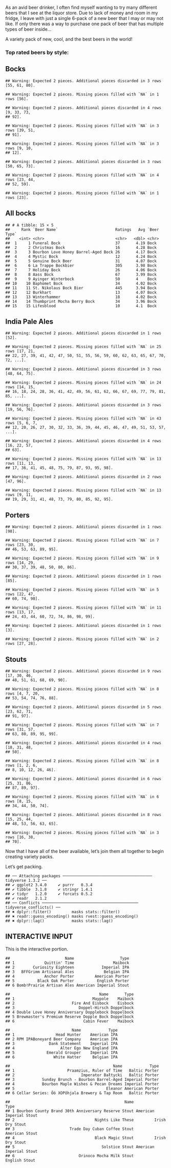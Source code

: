 As an avid beer drinker, I often find myself wanting to try many
different beers that I see at the liquor store. Due to lack of money and
room in my fridge, I leave with just a single 6-pack of a new beer that
I may or may not like. If only there was a way to purchase one pack of
beer that has multiple types of beer inside…

A variety pack of new, cool, and the best beers in the world!

### Top rated beers by style:

## Bocks

    ## Warning: Expected 2 pieces. Additional pieces discarded in 3 rows [55, 61, 80].

    ## Warning: Expected 2 pieces. Missing pieces filled with `NA` in 1 rows [56].

    ## Warning: Expected 2 pieces. Additional pieces discarded in 4 rows [9, 33, 73,
    ## 92].

    ## Warning: Expected 2 pieces. Missing pieces filled with `NA` in 3 rows [39, 51,
    ## 91].

    ## Warning: Expected 2 pieces. Missing pieces filled with `NA` in 3 rows [9, 10,
    ## 12].

    ## Warning: Expected 2 pieces. Additional pieces discarded in 3 rows [50, 65, 73].

    ## Warning: Expected 2 pieces. Missing pieces filled with `NA` in 4 rows [23, 44,
    ## 52, 59].

    ## Warning: Expected 2 pieces. Missing pieces filled with `NA` in 1 rows [23].

## All bocks

    ## # A tibble: 15 × 5
    ##     Rank `Beer Name`                         Ratings   Avg `Beer Type`
    ##    <int> <chr>                               <chr>   <dbl> <chr>      
    ##  1     1 Funeral Bock                        37       4.19 Bock       
    ##  2     2 Christmas Bock                      16       4.28 Bock       
    ##  3     3 Bourbon Love Honey Barrel-Aged Bock 26       4.17 Bock       
    ##  4     4 Mystic Bock                         12       4.24 Bock       
    ##  5     5 Genuine Bock Beer                   31       4.07 Bock       
    ##  6     6 La Trappe Bockbier                  305      3.98 Bock       
    ##  7     7 Holiday Bock                        26       4.06 Bock       
    ##  8     8 Aass Bock                           67       3.99 Bock       
    ##  9     9 Ayinger Winterbock                  50       4    Bock       
    ## 10    10 Baphomet Bock                       34       4.02 Bock       
    ## 11    11 St. Nikolaus Bock Bier              445      3.94 Bock       
    ## 12    12 Burkhart                            13       4.07 Bock       
    ## 13    13 Winterhammer                        18       4.02 Bock       
    ## 14    14 Thumbprint Mocha Berry Bock         34       3.96 Bock       
    ## 15    15 Lifesblood                          10       4.1  Bock

## India Pale Ales

    ## Warning: Expected 2 pieces. Additional pieces discarded in 1 rows [52].

    ## Warning: Expected 2 pieces. Missing pieces filled with `NA` in 25 rows [17, 21,
    ## 22, 27, 39, 41, 42, 47, 50, 51, 55, 56, 59, 60, 62, 63, 65, 67, 70, 72, ...].

    ## Warning: Expected 2 pieces. Additional pieces discarded in 3 rows [48, 64, 75].

    ## Warning: Expected 2 pieces. Missing pieces filled with `NA` in 24 rows [14, 15,
    ## 16, 18, 24, 28, 36, 41, 42, 49, 56, 61, 62, 66, 67, 69, 77, 79, 81, 85, ...].

    ## Warning: Expected 2 pieces. Additional pieces discarded in 3 rows [19, 56, 76].

    ## Warning: Expected 2 pieces. Missing pieces filled with `NA` in 43 rows [5, 6, 7,
    ## 12, 20, 26, 27, 30, 32, 33, 36, 39, 44, 45, 46, 47, 49, 51, 53, 57, ...].

    ## Warning: Expected 2 pieces. Additional pieces discarded in 4 rows [16, 22, 57,
    ## 63].

    ## Warning: Expected 2 pieces. Missing pieces filled with `NA` in 13 rows [11, 13,
    ## 17, 36, 41, 45, 48, 75, 79, 87, 93, 95, 98].

    ## Warning: Expected 2 pieces. Additional pieces discarded in 2 rows [47, 96].

    ## Warning: Expected 2 pieces. Missing pieces filled with `NA` in 13 rows [9, 11,
    ## 19, 29, 31, 41, 48, 73, 79, 80, 85, 92, 95].

## Porters

    ## Warning: Expected 2 pieces. Additional pieces discarded in 1 rows [98].

    ## Warning: Expected 2 pieces. Missing pieces filled with `NA` in 7 rows [23, 30,
    ## 46, 53, 63, 89, 95].

    ## Warning: Expected 2 pieces. Missing pieces filled with `NA` in 9 rows [14, 29,
    ## 30, 37, 39, 48, 50, 80, 86].

    ## Warning: Expected 2 pieces. Additional pieces discarded in 1 rows [85].

    ## Warning: Expected 2 pieces. Missing pieces filled with `NA` in 5 rows [22, 47,
    ## 60, 74, 98].

    ## Warning: Expected 2 pieces. Missing pieces filled with `NA` in 11 rows [13, 17,
    ## 24, 43, 44, 60, 72, 74, 86, 98, 99].

    ## Warning: Expected 2 pieces. Additional pieces discarded in 1 rows [3].

    ## Warning: Expected 2 pieces. Missing pieces filled with `NA` in 2 rows [27, 28].

## Stouts

    ## Warning: Expected 2 pieces. Additional pieces discarded in 9 rows [17, 30, 46,
    ## 48, 51, 61, 68, 69, 90].

    ## Warning: Expected 2 pieces. Missing pieces filled with `NA` in 8 rows [4, 7, 20,
    ## 53, 54, 74, 76, 88].

    ## Warning: Expected 2 pieces. Additional pieces discarded in 5 rows [23, 62, 71,
    ## 91, 97].

    ## Warning: Expected 2 pieces. Missing pieces filled with `NA` in 7 rows [31, 57,
    ## 63, 80, 89, 95, 99].

    ## Warning: Expected 2 pieces. Additional pieces discarded in 4 rows [18, 31, 48,
    ## 50].

    ## Warning: Expected 2 pieces. Missing pieces filled with `NA` in 8 rows [1, 2, 6,
    ## 8, 10, 12, 26, 46].

    ## Warning: Expected 2 pieces. Additional pieces discarded in 6 rows [25, 31, 86,
    ## 87, 89, 97].

    ## Warning: Expected 2 pieces. Missing pieces filled with `NA` in 6 rows [8, 15,
    ## 34, 44, 50, 74].

    ## Warning: Expected 2 pieces. Additional pieces discarded in 8 rows [15, 25, 44,
    ## 48, 53, 56, 63, 65].

    ## Warning: Expected 2 pieces. Missing pieces filled with `NA` in 3 rows [16, 38,
    ## 70].

Now that I have all of the beer available, let’s join them all together
to begin creating variety packs.

Let’s get packing.

    ## ── Attaching packages ─────────────────────────────────────── tidyverse 1.3.2 ──
    ## ✔ ggplot2 3.4.0     ✔ purrr   0.3.4
    ## ✔ tibble  3.1.8     ✔ stringr 1.4.1
    ## ✔ tidyr   1.2.0     ✔ forcats 0.5.2
    ## ✔ readr   2.1.2     
    ## ── Conflicts ────────────────────────────────────────── tidyverse_conflicts() ──
    ## ✖ dplyr::filter()         masks stats::filter()
    ## ✖ readr::guess_encoding() masks rvest::guess_encoding()
    ## ✖ dplyr::lag()            masks stats::lag()

## INTERACTIVE INPUT

This is the interactive portion.

    ##                        Name                    Type
    ## 1             Quittin' Time                 Maibock
    ## 2        Curiosity Eighteen            Imperial IPA
    ## 3   BFFGrimm Artisanal Ales             Belgian IPA
    ## 4             Anchor Porter         American Porter
    ## 5          Black Oak Porter          English Porter
    ## 6 Bomb!Prairie Artisan Ales American Imperial Stout

    ##                                       Name       Type
    ## 1                                  Maypole    Maibock
    ## 2                         Fire And Eisbock    Eisbock
    ## 3                            Doppel-Hirsch Doppelbock
    ## 4 Double Love Honey Anniversary Dopplebock Doppelbock
    ## 5 Brewmaster's Premium Reserve Dopple Bock Doppelbock
    ## 6                              Cabin Fever    Maibock

    ##                           Name            Type
    ## 1                  Head Hunter    American IPA
    ## 2 RPM IPABoneyard Beer Company    American IPA
    ## 3               Dank Statement    Imperial IPA
    ## 4                    Alter Ego New England IPA
    ## 5              Emerald Grouper    Imperial IPA
    ## 6                 White Hatter     Belgian IPA

    ##                                             Name            Type
    ## 1                       Praamzius, Ruler of Time   Baltic Porter
    ## 2                             Imperator Bałtycki   Baltic Porter
    ## 3            Sunday Brunch - Bourbon Barrel-Aged Imperial Porter
    ## 4            Bourbon Maple Wishes & Pecan Dreams Imperial Porter
    ## 5                                        Eleanor American Porter
    ## 6 Cellar Series: Öö XOPõhjala Brewery & Tap Room   Baltic Porter

    ##                                                  Name                    Type
    ## 1 Bourbon County Brand 30th Anniversary Reserve Stout American Imperial Stout
    ## 2                                   Nights Like These         Irish Dry Stout
    ## 3                        Trade Day Cuban Coffee Stout          American Stout
    ## 4                                   Black Magic Stout         Irish Dry Stout
    ## 5                                      Solstice Stout American Imperial Stout
    ## 6                            Orinoco Mocha Milk Stout           English Stout
